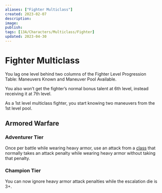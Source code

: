 ```yaml
---
aliases: ["Fighter Multiclass"]
created: 2023-02-07
description: 
image: 
publish: 
tags: [13A/Characters/Multiclass/Fighter]
updated: 2023-04-30
---
```

# Fighter Multiclass

You lag one level behind two columns of the Fighter Level Progression Table: Maneuvers Known and Maneuver Pool Available. 

You also won’t get the fighter’s normal bonus talent at 6th level, instead receiving it at 7th level.

As a 1st level multiclass fighter, you start knowing two maneuvers from the 1st level pool.

## Armored Warfare

### Adventurer Tier

Once per battle while wearing heavy armor, use an attack from a [class](../Character-Rules/Class.md) that normally takes an attack penalty while wearing heavy armor without taking that penalty.

### Champion Tier

You can now ignore heavy armor attack penalties while the escalation die is 3+.
